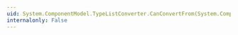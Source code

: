 ```yaml
---
uid: System.ComponentModel.TypeListConverter.CanConvertFrom(System.ComponentModel.ITypeDescriptorContext,System.Type)
internalonly: False
---
```

